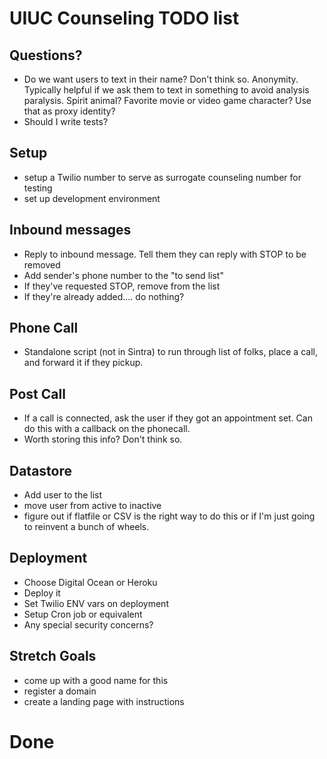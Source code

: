 # UIUC Counseling TODO list

## Questions? 
- Do we want users to text in their name? Don't think so. Anonymity. Typically helpful if we ask them to text in something to avoid analysis paralysis. Spirit animal? Favorite movie or video game character? Use that as proxy identity?
- Should I write tests? 

## Setup
- setup a Twilio number to serve as surrogate counseling number for testing
- set up development environment

## Inbound messages
- Reply to inbound message. Tell them they can reply with STOP to be removed
- Add sender's phone number to the "to send list"
- If they've requested STOP, remove from the list
- If they're already added.... do nothing? 

## Phone Call
- Standalone script (not in Sintra) to run through list of folks, place a call, and forward it if they pickup. 

## Post Call
- If a call is connected, ask the user if they got an appointment set. Can do this with a callback on the phonecall. 
- Worth storing this info? Don't think so. 

## Datastore
- Add user to the list
- move user from active to inactive
- figure out if flatfile or CSV is the right way to do this or if I'm just going to reinvent a bunch of wheels. 

## Deployment
- Choose Digital Ocean or Heroku 
- Deploy it
- Set Twilio ENV vars on deployment 
- Setup Cron job or equivalent
- Any special security concerns? 

## Stretch Goals
- come up with a good name for this
- register a domain
- create a landing page with instructions

# Done